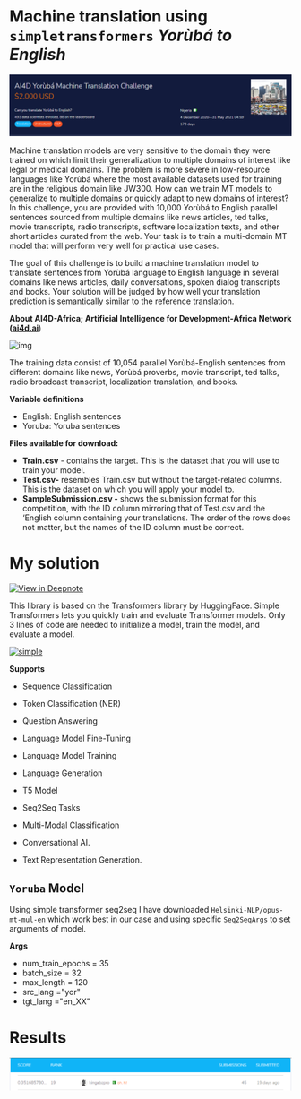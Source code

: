 # Machine translation using `simpletransformers` *Yorùbá to English*

![Picture title](image-20210601-123125.png)

Machine translation models are very sensitive to the domain they were trained on which limit their generalization to multiple domains of interest like legal or medical domains. The problem is more severe in low-resource languages like Yorùbá where the most available datasets used for training are in the religious domain like JW300. How can we train MT models to generalize to multiple domains or quickly adapt to new domains of interest? In this challenge, you are provided with 10,000 Yorùbá to English parallel sentences sourced from multiple domains like news articles, ted talks, movie transcripts, radio transcripts, software localization texts, and other short articles curated from the web. Your task is to train a multi-domain MT model that will perform very well for practical use cases.

The goal of this challenge is to build a machine translation model to translate sentences from Yorùbá language to English language in several domains like news articles, daily conversations, spoken dialog transcripts and books. Your solution will be judged by how well your translation prediction is semantically similar to the reference translation.

**About AI4D-Africa; Artificial Intelligence for Development-Africa Network (**[**ai4d.ai**](https://ai4d.ai/))

![img](https://zindpublic.blob.core.windows.net/public/uploads/image_attachment/image/592/82a0cf66-2fd8-4a76-b5c0-94f05dac349c.png)

The training data consist of 10,054 parallel Yorùbá-English sentences from different domains like news, Yorùbá proverbs, movie transcript, ted talks, radio broadcast transcript, localization translation, and books.

**Variable definitions**

- English: English sentences
- Yoruba: Yoruba sentences

**Files available for download:**

- **Train.csv** - contains the target. This is the dataset that you will use to train your model.
- **Test.csv-** resembles Train.csv but without the target-related columns. This is the dataset on which you will apply your model to.
- **SampleSubmission.csv -** shows the submission format for this competition, with the ID column mirroring that of Test.csv and the ‘English column containing your translations. The order of the rows does not matter, but the names of the ID column must be correct.

# My solution

[![View in Deepnote](https://deepnote.com/static/buttons/view-in-deepnote.svg)](https://deepnote.com/viewer/github/kingabzpro/Yoruba-Machine-Translation/blob/main/simple-transformer-yoruba-mt.ipynb)

This library is based on the Transformers library by HuggingFace. Simple Transformers lets you quickly train and evaluate Transformer models. Only 3 lines of code are needed to initialize a model, train the model, and evaluate a model.

[![simple](https://img.shields.io/badge/Simple_Transformers-v0.61.6-0c0c0c?logo=FutureLearn&logoColor=white&style=for-the-badge)](https://github.com/ThilinaRajapakse/simpletransformers)

**Supports**

- Sequence Classification

- Token Classification (NER)

- Question Answering

- Language Model Fine-Tuning

- Language Model Training

- Language Generation

- T5 Model

- Seq2Seq Tasks

- Multi-Modal Classification

- Conversational AI.

- Text Representation Generation.

## `Yoruba` Model

Using simple transformer seq2seq I have downloaded `Helsinki-NLP/opus-mt-mul-en` which work best in our case and using specific `Seq2SeqArgs` to set arguments of model.

**Args**

- num_train_epochs = 35
- batch_size = 32
- max_length = 120
- src_lang ="yor"
- tgt_lang ="en_XX"

# Results

![](image-20210618-104819.png)

